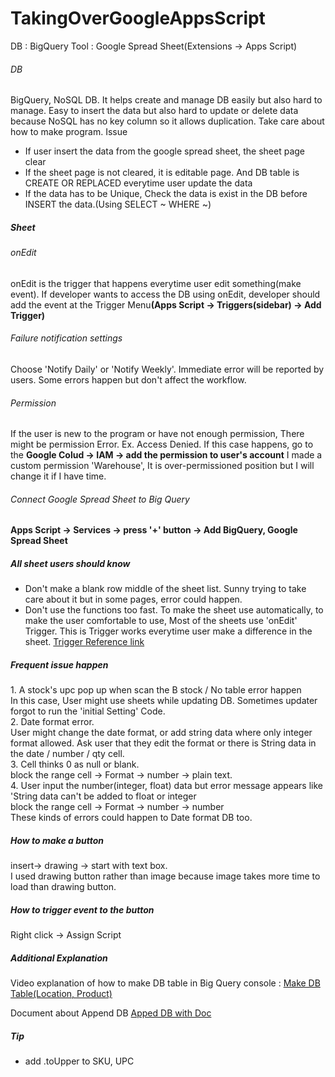 # TakingOverGoogleAppsScript

DB : BigQuery
Tool : Google Spread Sheet(Extensions -> Apps Script)

  <h6>DB</h6>
BigQuery, NoSQL DB. It helps create and manage DB easily but also hard to manage. 
Easy to insert the data but also hard to update or delete data because NoSQL has no key column so it allows duplication.
Take care about how to make program.
<List>Issue</List>
<ul>
  <li>If user insert the data from the google spread sheet, the sheet page clear</li>
  <li>If the sheet page is not cleared, it is editable page. And DB table is CREATE OR REPLACED everytime user update the data</li>
  <li>If the data has to be Unique, Check the data is exist in the DB before INSERT the data.(Using SELECT ~ WHERE ~)</li>
</ul>


<h5>Sheet</h5>
<h6>onEdit</h6>
<p>
  onEdit is the trigger that happens everytime user edit something(make event). If developer wants to access the DB using onEdit, developer should add the event at the Trigger Menu<b>(Apps Script -> Triggers(sidebar) -> Add Trigger)</b> 
</p>

<h6>Failure notification settings</h6>
Choose 'Notify Daily' or 'Notify Weekly'. Immediate error will be reported by users. Some errors happen but don't affect the workflow. 

<h6>Permission</h6>
<p>
  If the user is new to the program or have not enough permission, There might be permission Error.
  Ex. Access Denied.
  If this case happens, go to the <b>Google Colud -> IAM -> add the permission to user's account</b>
  I made a custom permission 'Warehouse', It is over-permissioned position but I will change it if I have time.
</p>

<h6>Connect Google Spread Sheet to Big Query</h6>
<p>
  <b>Apps Script -> Services -> press '+' button -> Add BigQuery, Google Spread Sheet</b>
</p>

<h5>All sheet users should know</h5>
<ul>
  <li>Don't make a blank row middle of the sheet list. Sunny trying to take care about it but in some pages, error could happen.</li>
  <li>Don't use the functions too fast. To make the sheet use automatically, to make the user comfortable to use, Most of the sheets use 'onEdit' Trigger. This is Trigger works everytime user make a difference in the sheet. <a href="https://developers.google.com/apps-script/guides/triggers?hl=ko">Trigger Reference link</a></li>
  
</ul>

<h5>Frequent issue happen</h5>
1. A stock's upc pop up when scan the B stock / No table error happen <br>
In this case, User might use sheets while updating DB. Sometimes updater forgot to run the 'initial Setting' Code. <br>
2. Date format error.<br>
User might change the date format, or add string data where only integer format allowed. Ask user that they edit the format or there is String data in the date / number / qty cell. <br>
3. Cell thinks 0 as null or blank.<br>
block the range cell -> Format -> number -> plain text. <br>
4. User input the number(integer, float) data but error message appears like 'String data can't be added to float or integer<br>
block the range cell -> Format -> number -> number <br>
These kinds of errors could happen to Date format DB too.<br>

<h5>How to make a button</h5>
<p>insert-> drawing -> start with text box.<br>
I used drawing button rather than image because image takes more time to load than drawing button.</p>
<h5>How to trigger event to the button</h5>
<p>Right click -> Assign Script</p>
<h5>Additional Explanation</h5>
<p>Video explanation of how to make DB table in Big Query console : <a href="https://drive.google.com/drive/folders/1XLi9X6WAIwyPKkfPtWJT3eKt89uPu-Ik?usp=sharing">Make DB Table(Location, Product)</a></p>
<p>Document about Append DB <a href = "https://drive.google.com/drive/folders/1AiqtQYFxnrMxdz46dMgmKTquZjIfyE1D?usp=drive_link">Apped DB with Doc</a></p>

<h5>Tip</h5>
<ul>
  <li>add .toUpper to SKU, UPC</li>
</ul>
